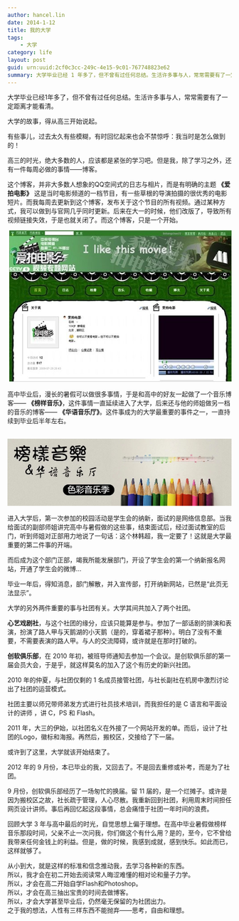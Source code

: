 ```yaml
---
author: hancel.lin
date: 2014-1-12
title: 我的大学 
tags: 
    - 大学
category: life
layout: post
guid: urn:uuid:2cf0c3cc-249c-4e15-9c01-767748823e62
summary: 大学毕业已经 1 年多了，但不曾有过任何总结。生活许多事与人，常常需要有了一定距离才能看清。
---
```

大学毕业已经1年多了，但不曾有过任何总结。生活许多事与人，常常需要有了一定距离才能看清。

大学的故事，得从高三开始说起。

有些事儿，过去太久有些模糊，有时回忆起来也会不禁惊呼：我当时是怎么做到的！  

高三的时光，绝大多数的人，应该都是紧张的学习吧。但是我，除了学习之外，还有一件每周必做的事情——博客。

这个博客，并非大多数人想象的QQ空间式的日志与相片，而是有明确的主题 **《爱拍电影》** 这是当时电影频道的一档节目，有一些草根的导演拍摄的很优秀的电影短片。而我每周去更新到这个博客，发布关于这个节目的所有视频。通过某种方式，我可以做到与官网几乎同时更新。后来在大一的时候，他们改版了，导致所有视频链接失效，于是也就关闭了。而这个博客，只是一个开始。

 ![图片](/media/files/my-college/movie.jpg)

高中毕业后，漫长的暑假可以做很多事情，于是和高中的好友一起做了一个音乐博客—— **《榜样音乐》**，这件事情一直延续进入了大学，后来还与他的师姐做另一档的音乐的博客—— **《华语音乐厅》**。这件事成为的大学最重要的事件之一，一直持续到毕业后半年左右。

 ![图片](/media/files/my-college/music.jpg)

进入大学后，第一次参加的校园活动是学生会的纳新，面试的是网络信息部。当我给面试的副部师姐讲完高中与暑假做的这些事，结束面试后，经过面试教室的后门，听到师姐对正部用力地说了一句话：这个林韩超，我一定要了！这就是大学最重要的第二件事的开端。

而后成为这个部门正部，竭我所能发展部门，开设了学生会的第一个纳新报名网站，开通了学生会的微博…

毕业一年后，得知消息，部门解散，并入宣传部，打开纳新网站，已然是“此页无法显示”。

大学的另外两件重要的事与社团有关。大学其间共加入了两个社团。

**心艺戏剧社**，与这个社团的缘分，应该只能算是参与。参加了一部话剧的排演和表演，扮演了路人甲与天鹅湖的小天鹅（是的，穿着裙子那种）。明白了没有不重要，不需要表演的路人甲。与人的交流障碍，或许就是在那时打破的。

**创软俱乐部**，在 2010 年初，被班导师通知去参加一个会议。是创软俱乐部的第一届会员大会，于是乎，就这样莫名的加入了这个有历史的新兴社团。
  
2010 年的仲夏，与社团仅剩的 1 名成员接管社团，与社长副社在机房中激烈讨论出了社团的运营模式。

社团主要以师兄带师弟发方式进行社员技术培训，而我担任的是 C 语言和平面设计的讲师 ，讲 C，PS 和 Flash。

2011 年，大三的伊始，以社团名义在外接了一个网站开发的单。而后，设计了社团的Logo，徽标和海报。再然后，搬校区，交接给了下一届。

或许到了这里，大学就该开始结束了。

2012 年的 9 月份，本已毕业的我，又回去了。不是回去重修或补考，而是为了社团。

9 月份，创软俱乐部经历了一场匆忙的换届。留 11 届的，是一个烂摊子。或许是因为搬校区之故，社长疏于管理，人心尽散。我重新回到社团，利用周末时间担任网页设计讲师。事后再回忆起这段事情，总会痛惜于社团一年时间的浪费。 
  
回顾大学 3 年与高中最后的时光，自觉思想上偏于理想。在高中毕业暑假做榜样音乐那段时间，父亲不止一次问我，你们做这个有什么用？是的，至今，它不曾给我带来任何金钱上的利益。但是，做的时候，我感到成就，感到快乐。如此而已，这样就够了。

从小到大，就是这样的标准和信念推动我，去学习各种新的东西。  
所以，我才会在初二开始去阅读常人晦涩难懂的相对论和量子力学。  
所以，才会在高二开始自学Flash和Photoshop。  
所以，才会在高三抽出宝贵的时间去做博客。  
所以，才会大学甚至毕业后，仍然毫无保留的为社团出力。  
之于我的想法，人性有三样东西不能抛弃——思考，自由和理想。